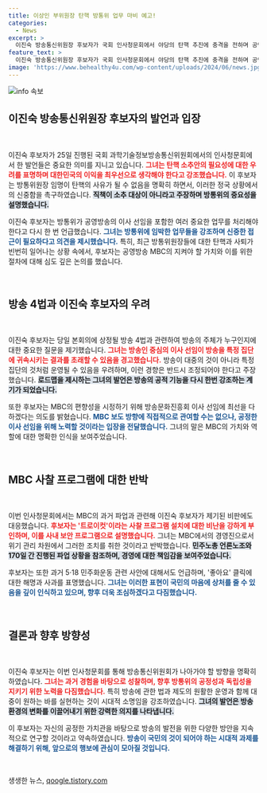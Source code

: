 ```yaml
---
title: 이상인 부위원장 탄핵 방통위 업무 마비 예고!
categories:
  - News
excerpt: >
  이진숙 방송통신위원장 후보자가 국회 인사청문회에서 야당의 탄핵 추진에 충격을 전하며 공영방송의 독립과 공정성을 강조했다. 방송 4법에 대해 우려하며 MBC의 편향성을 시정하겠다고 밝혀 관심을 모은다.
feature_text: >
  이진숙 방송통신위원장 후보자가 국회 인사청문회에서 야당의 탄핵 추진에 충격을 전하며 공영방송의 독립과 공정성을 강조했다. 방송 4법에 대해 우려하며 MBC의 편향성을 시정하겠다고 밝혀 관심을 모은다.
image: 'https://www.behealthy4u.com/wp-content/uploads/2024/06/news.jpg'
---
```


<p><img src="https://www.behealthy4u.com/wp-content/uploads/2024/06/news.jpg" alt="info 속보" /></p>

<h2 data-ke-size="size26">이진숙 방송통신위원장 후보자의 발언과 입장</h2>

<p data-ke-size="size16">&nbsp;</p>

<p>이진숙 후보자가 25일 진행된 국회 과학기술정보방송통신위원회에서의 인사청문회에서 한 발언들은 중요한 의미를 지니고 있습니다. <b><span style="color: #ee2323;">그녀는 탄핵 소추안의 필요성에 대한 우려를 표명하며 대한민국의 이익을 최우선으로 생각해야 한다고 강조했습니다.</span></b> 이 후보자는 방통위원장 임명이 탄핵의 사유가 될 수 없음을 명확히 하면서, 이러한 정국 상황에서의 신중함을 촉구하였습니다. <b><span style="background-color: #21538527;">직책이 소추 대상이 아니라고 주장하며 방통위의 중요성을 설명했습니다.</span></b> </p>

<p>이진숙 후보자는 방통위가 공영방송의 이사 선임을 포함한 여러 중요한 업무를 처리해야 한다고 다시 한 번 언급했습니다. <b><span style="color: #1a5490;">그녀는 방통위에 임박한 업무들을 강조하며 신중한 접근이 필요하다고 의견을 제시했습니다.</span></b> 특히, 최근 방통위원장들에 대한 탄핵과 사퇴가 빈번히 일어나는 상황 속에서, 후보자는 공영방송 MBC의 지켜야 할 가치와 이를 위한 절차에 대해 심도 깊은 논의를 했습니다. </p>

<p data-ke-size="size16">&nbsp;</p>

<h2 data-ke-size="size26">방송 4법과 이진숙 후보자의 우려</h2>

<p data-ke-size="size16">&nbsp;</p>

<p>이진숙 후보자는 당일 본회의에 상정될 방송 4법과 관련하여 방송의 주체가 누구인지에 대한 중요한 질문을 제기했습니다. <b><span style="color: #ee2323;">그녀는 방송인 중심의 이사 선임이 방송을 특정 집단에 귀속시키는 결과를 초래할 수 있음을 경고했습니다.</span></b> 방송이 대중의 것이 아니라 특정 집단의 것처럼 운영될 수 있음을 우려하며, 이런 경향은 반드시 조정되어야 한다고 주장했습니다. <b><span style="background-color: #21538527;">로드맵을 제시하는 그녀의 발언은 방송의 공적 기능을 다시 한번 강조하는 계기가 되었습니다.</span></b> </p>

<p>또한 후보자는 MBC의 편향성을 시정하기 위해 방송문화진흥회 이사 선임에 최선을 다하겠다는 의도를 밝혔습니다. <b><span style="color: #1a5490;">MBC 보도 방향에 직접적으로 관여할 수는 없으나, 공정한 이사 선임을 위해 노력할 것이라는 입장을 전달했습니다.</span></b> 그녀의 말은 MBC의 가치와 역할에 대한 명확한 인식을 보여주었습니다. </p>

<p data-ke-size="size16">&nbsp;</p>

<h2 data-ke-size="size26">MBC 사찰 프로그램에 대한 반박</h2>

<p data-ke-size="size16">&nbsp;</p>

<p>이번 인사청문회에서는 MBC의 과거 파업과 관련해 이진숙 후보자가 제기된 비판에도 대응했습니다. <b><span style="color: #ee2323;">후보자는 '트로이컷'이라는 사찰 프로그램 설치에 대한 비난을 강하게 부인하며, 이를 사내 보안 프로그램으로 설명했습니다.</span></b> 그녀는 MBC에서의 경영진으로서 위기 관리 차원에서 그러한 조치를 취한 것이라고 반박했습니다. <b><span style="background-color: #21538527;">민주노총 언론노조와 170일 간 진행된 파업 상황을 참조하며, 경영에 대한 책임감을 보여주었습니다.</span></b> </p>

<p>후보자는 또한 과거 5·18 민주화운동 관련 사안에 대해서도 언급하며, '좋아요' 클릭에 대한 해명과 사과를 표명했습니다. <b><span style="color: #1a5490;">그녀는 이러한 표현이 국민의 마음에 상처를 줄 수 있음을 깊이 인식하고 있으며, 향후 더욱 조심하겠다고 다짐했습니다.</span></b> </p>

<p data-ke-size="size16">&nbsp;</p>

<h2 data-ke-size="size26">결론과 향후 방향성</h2>

<p data-ke-size="size16">&nbsp;</p>

<p>이진숙 후보자는 이번 인사청문회를 통해 방송통신위원회가 나아가야 할 방향을 명확히 하였습니다. <b><span style="color: #ee2323;">그녀는 과거 경험을 바탕으로 성찰하며, 향후 방통위의 공정성과 독립성을 지키기 위한 노력을 다짐했습니다.</span></b> 특히 방송에 관한 법과 제도의 원활한 운영과 함께 대중이 원하는 바를 실현하는 것이 시대적 소명임을 강조하였습니다. <b><span style="background-color: #21538527;">그녀의 발언은 방송 환경의 변화를 이끌어내기 위한 강력한 의지를 나타냅니다.</span></b> </p>

<p>이 후보자는 자신의 공정한 가치관을 바탕으로 방송의 발전을 위한 다양한 방안을 지속적으로 연구할 것이라고 약속하였습니다. <b><span style="color: #1a5490;">방송이 국민의 것이 되어야 하는 시대적 과제를 해결하기 위해, 앞으로의 행보에 관심이 모아질 것입니다.</span></b> </p>

<p data-ke-size="size16">&nbsp;</p>
생생한 뉴스, <a href="https://qoogle.tistory.com" rel="dofollow">qoogle.tistory.com</a>



